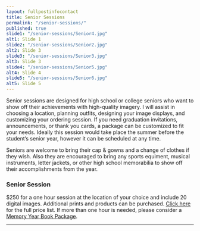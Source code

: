 ```yaml
---
layout: fullpostinfocontact
title: Senior Sessions
permalink: "/senior-sessions/"
published: true
slide1: "/senior-sessions/Senior4.jpg"
alt1: Slide 1
slide2: "/senior-sessions/Senior2.jpg"
alt2: Slide 3
slide3: "/senior-sessions/Senior3.jpg"
alt3: Slide 3
slide4: "/senior-sessions/Senior5.jpg"
alt4: Slide 4
slide5: "/senior-sessions/Senior6.jpg"
alt5: Slide 5
---
```


Senior sessions are designed for high school or college seniors who want to show off their achievements with high-quality imagery. I will assist in choosing a location, planning outfits, designing your image displays, and customizing your ordering session. If you need graduation invitations, announcements, or thank you cards, a package can be customized to fit your needs. Ideally this session would take place the summer before the student’s senior year, however it can be scheduled at any time. 

Seniors are welcome to bring their cap & gowns and a change of clothes if they wish. Also they are encouraged to bring any sports equiment, musical instruments, letter jackets, or other high school memorabilia to show off their accomplishments from the year.

### Senior Session
$250 for a one hour session at the location of your choice and include 20 digital images. Additional prints and products can be purchased. <a href="https://www.dropbox.com/s/2p0cfsj45ai802c/2019PricingSheet.pdf?dl=0" target="_blank">Click here</a> for the full price list. If more than one hour is needed, please consider a <a href="https://kmitchellphoto.com/memory-year-book/" target="_blank">Memory Year Book Package</a>.

---
